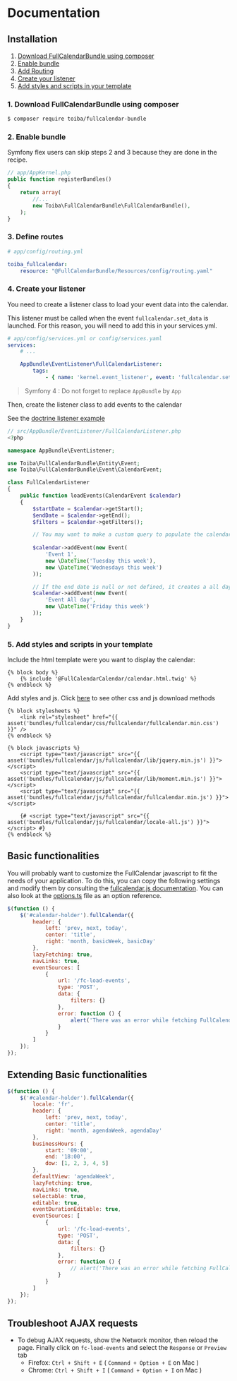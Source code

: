 # Documentation

## Installation

1. [Download FullCalendarBundle using composer](#1-download-fullcalendarbundle-using-composer)
2. [Enable bundle](#2-enable-bundle)
3. [Add Routing](#3-define-routes)
4. [Create your listener](#4-create-your-listener)
5. [Add styles and scripts in your template](#5-add-styles-and-scripts-in-your-template)

### 1. Download FullCalendarBundle using composer

```sh
$ composer require toiba/fullcalendar-bundle
```

### 2. Enable bundle

Symfony flex users can skip steps 2 and 3 because they are done in the recipe.
```php
// app/AppKernel.php
public function registerBundles()
{
    return array(
        //...
        new Toiba\FullCalendarBundle\FullCalendarBundle(),
    );
}
```

### 3. Define routes

```yaml
# app/config/routing.yml

toiba_fullcalendar:
    resource: "@FullCalendarBundle/Resources/config/routing.yaml"
```

### 4. Create your listener
You need to create a listener class to load your event data into the calendar.

This listener must be called when the event `fullcalendar.set_data` is launched. For this reason, you will need to add this in your services.yml.
```yaml
# app/config/services.yml or config/services.yaml
services:
    # ...

    AppBundle\EventListener\FullCalendarListener:
        tags:
            - { name: 'kernel.event_listener', event: 'fullcalendar.set_data', method: loadEvents }
```
> Symfony 4 : Do not forget to replace `AppBundle` by `App` 

Then, create the listener class to add events to the calendar

See the [doctrine listener example](doctrine-listener.md)

```php
// src/AppBundle/EventListener/FullCalendarListener.php
<?php

namespace AppBundle\EventListener;

use Toiba\FullCalendarBundle\Entity\Event;
use Toiba\FullCalendarBundle\Event\CalendarEvent;

class FullCalendarListener
{
    public function loadEvents(CalendarEvent $calendar)
    {
        $startDate = $calendar->getStart();
        $endDate = $calendar->getEnd();
        $filters = $calendar->getFilters();

        // You may want to make a custom query to populate the calendar
        
        $calendar->addEvent(new Event(
            'Event 1',
            new \DateTime('Tuesday this week'),
            new \DateTime('Wednesdays this week')
        ));

        // If the end date is null or not defined, it creates a all day event
        $calendar->addEvent(new Event(
            'Event All day',
            new \DateTime('Friday this week')
        ));
    }
}
```

### 5. Add styles and scripts in your template

Include the html template were you want to display the calendar:

```twig
{% block body %}
    {% include '@FullCalendarCalendar/calendar.html.twig' %}
{% endblock %}
```

Add styles and js. Click [here](https://fullcalendar.io/download) to see other css and js download methods

```twig
{% block stylesheets %}
    <link rel="stylesheet" href="{{ asset('bundles/fullcalendar/css/fullcalendar/fullcalendar.min.css') }}" />
{% endblock %}

{% block javascripts %}
    <script type="text/javascript" src="{{ asset('bundles/fullcalendar/js/fullcalendar/lib/jquery.min.js') }}"></script>
    <script type="text/javascript" src="{{ asset('bundles/fullcalendar/js/fullcalendar/lib/moment.min.js') }}"></script>
    <script type="text/javascript" src="{{ asset('bundles/fullcalendar/js/fullcalendar/fullcalendar.min.js') }}"></script>
    
    {# <script type="text/javascript" src="{{ asset('bundles/fullcalendar/js/fullcalendar/locale-all.js') }}"></script> #}
{% endblock %}
```

## Basic functionalities

You will probably want to customize the FullCalendar javascript to fit the needs of your application. 
To do this, you can copy the following settings and modify them by consulting the [fullcalendar.js documentation](https://fullcalendar.io/docs). You can also look at the [options.ts](https://github.com/fullcalendar/fullcalendar/blob/master/src/options.ts) file as an option reference.
```js
$(function () {
    $('#calendar-holder').fullCalendar({
        header: {
            left: 'prev, next, today',
            center: 'title',
            right: 'month, basicWeek, basicDay'
        },
        lazyFetching: true,
        navLinks: true,
        eventSources: [
            {
                url: '/fc-load-events',
                type: 'POST',
                data: {
                    filters: {}
                },
                error: function () {
                    alert('There was an error while fetching FullCalendar!');
                }
            }
        ]
    });
});
```

## Extending Basic functionalities

```js
$(function () {
    $('#calendar-holder').fullCalendar({
        locale: 'fr',
        header: {
            left: 'prev, next, today',
            center: 'title',
            right: 'month, agendaWeek, agendaDay'
        },
        businessHours: {
            start: '09:00',
            end: '18:00',
            dow: [1, 2, 3, 4, 5]
        },
        defaultView: 'agendaWeek', 
        lazyFetching: true,
        navLinks: true,
        selectable: true,
        editable: true,
        eventDurationEditable: true,
        eventSources: [
            {
                url: '/fc-load-events',
                type: 'POST',
                data: {
                    filters: {}
                },
                error: function () {
                    // alert('There was an error while fetching FullCalendar!');
                }
            }
        ]
    });
});
```

## Troubleshoot AJAX requests

* To debug AJAX requests, show the Network monitor, then reload the page. Finally click on `fc-load-events` and select the `Response` or `Preview` tab
    - Firefox: `Ctrl + Shift + E` ( `Command + Option + E` on Mac )
    - Chrome: `Ctrl + Shift + I` ( `Command + Option + I` on Mac )
